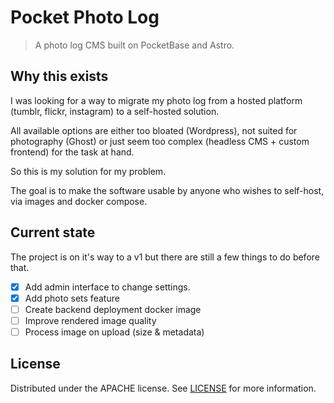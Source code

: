 # Pocket Photo Log

> A photo log CMS built on PocketBase and Astro.

## Why this exists

I was looking for a way to migrate my photo log from a hosted platform (tumblr, flickr, instagram) to a self-hosted solution.

All available options are either too bloated (Wordpress), not suited for photography (Ghost) or just seem too complex (headless CMS + custom frontend) for the task at hand.

So this is my solution for my problem.

The goal is to make the software usable by anyone who wishes to self-host, via images and docker compose.

## Current state

The project is on it's way to a v1 but there are still a few things to do before that.

- [x] Add admin interface to change settings.
- [x] Add photo sets feature
- [ ] Create backend deployment docker image
- [ ] Improve rendered image quality
- [ ] Process image on upload (size & metadata)

## License

Distributed under the APACHE license. See [LICENSE](./license.txt) for more information.
